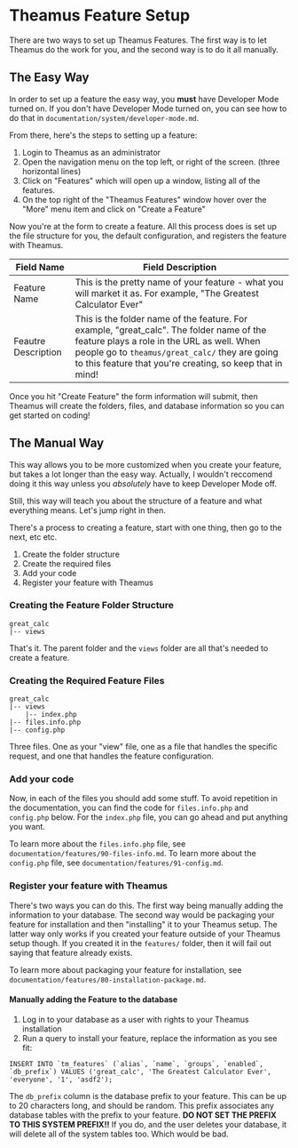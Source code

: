 # Theamus Feature Setup

There are two ways to set up Theamus Features. The first way is to let Theamus do the work for you, and the second way is to do it all manually.

## The Easy Way
In order to set up a feature the easy way, you __must__ have Developer Mode turned on. If you don't have Developer Mode turned on, you can see how to do that in `documentation/system/developer-mode.md`.

From there, here's the steps to setting up a feature:
1. Login to Theamus as an administrator
1. Open the navigation menu on the top left, or right of the screen. (three horizontal lines)
1. Click on "Features"  which will open up a window, listing all of the features.
1. On the top right of the "Theamus Features" window hover over the "More" menu item and click on "Create a Feature"

Now you're at the form to create a feature. All this process does is set up the file structure for you, the default configuration, and registers the feature with Theamus.

|Field Name|Field Description|
| --- | --- |
|Feature Name|This is the pretty name of your feature - what you will market it as. For example, "The Greatest Calculator Ever"|
|Feautre Description|This is the folder name of the feature. For example, "great_calc".  The folder name of the feature plays a role in the URL as well. When people go to `theamus/great_calc/` they are going to this feature that you're creating, so keep that in mind!|

Once you hit "Create Feature" the form information will submit, then Theamus will create the folders, files, and database information so you can get started on coding!

## The Manual Way
This way allows you to be more customized when you create your feature, but takes a lot longer than the easy way. Actually, I wouldn't reccomend doing it this way unless you _absolutely_ have to keep Developer Mode off.

Still, this way will teach you about the structure of a feature and what everything means. Let's jump right in then.

There's a process to creating a feature, start with one thing, then go to the next, etc etc.
1. Create the folder structure
1. Create the required files
1. Add your code
1. Register your feature with Theamus

### Creating the Feature Folder Structure
```
great_calc
|-- views
```

That's it. The parent folder and the `views` folder are all that's needed to create a feature.

### Creating the Required Feature Files
```
great_calc
|-- views
    |-- index.php
|-- files.info.php
|-- config.php
```

Three files. One as your "view" file, one as a file that handles the specific request, and one that handles the feature configuration.

### Add your code
Now, in each of the files you should add some stuff. To avoid repetition in the documentation, you can find the code for `files.info.php` and `config.php` below. For the `index.php` file, you can go ahead and put anything you want.

To learn more about the `files.info.php` file, see `documentation/features/90-files-info.md`.
To learn more about the `config.php` file, see `documentation/features/91-config.md`.

### Register your feature with Theamus
There's two ways you can do this. The first way being manually adding the information to your database. The second way would be packaging your feature for installation and then "installing" it to your Theamus setup. The latter way only works if you created your feature outside of your Theamus setup though. If you created it in the `features/` folder, then it will fail out saying that feature already exists.

To learn more about packaging your feature for installation, see `documentation/features/80-installation-package.md`.

#### Manually adding the Feature to the database
1. Log in to your database as a user with rights to your Theamus installation
2. Run a query to install your feature, replace the information as you see fit:
```
INSERT INTO `tm_features` (`alias`, `name`, `groups`, `enabled`, `db_prefix`) VALUES ('great_calc', 'The Greatest Calculator Ever', 'everyone', '1', 'asdf2');
```

The `db_prefix` column is the database prefix to your feature. This can be up to 20 characters long, and should be random. This prefix associates any database tables with the prefix to your feature. __DO NOT SET THE PREFIX TO THIS SYSTEM PREFIX!!__ If you do, and the user deletes your database, it will delete all of the system tables too. Which would be bad.